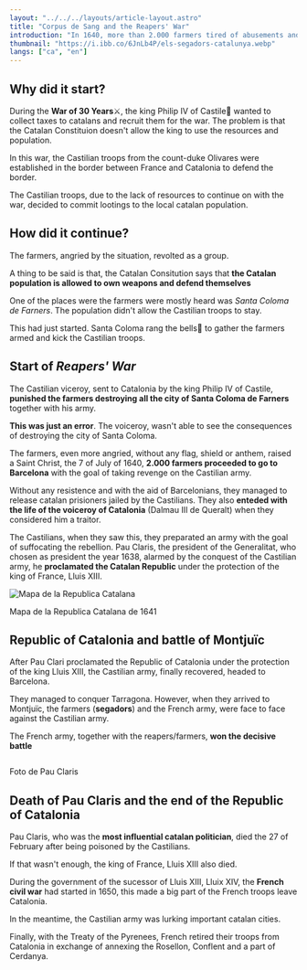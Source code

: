 ```yaml
---
layout: "../../../layouts/article-layout.astro"
title: "Corpus de Sang and the Reapers' War"
introduction: "In 1640, more than 2.000 farmers tired of abusements and lootings by Castilians to the local catalan population, went to Barcelona with the goal of making their voices be heard🗡️."
thumbnail: "https://i.ibb.co/6JnLb4P/els-segadors-catalunya.webp"
langs: ["ca", "en"]
---
```


## Why did it start?

During the **War of 30 Years**⚔️, the king Philip IV of Castile👑 wanted to collect taxes to catalans and recruit them for the war. The problem is that the Catalan Constituion doesn't allow the king to use the resources and population.

In this war, the Castilian troops from the count-duke Olivares were established in the border between France and Catalonia to defend the border.

The Castilian troops, due to the lack of resources to continue on with the war, decided to commit lootings to the local catalan population.

## How did it continue?

The farmers, angried by the situation, revolted as a group.

A thing to be said is that, the Catalan Consitution says that **the Catalan population is allowed to own weapons and defend themselves**

One of the places were the farmers were mostly heard was _Santa Coloma de Farners_. The population didn't allow the Castilian troops to stay.

This had just started. Santa Coloma rang the bells🔔 to gather the farmers armed and kick the Castilian troops.

## Start of _Reapers' War_

The Castilian viceroy, sent to Catalonia by the king Philip IV of Castile, **punished the farmers destroying all the city of Santa Coloma de Farners** together with his army.

**This was just an error**. The voiceroy, wasn't able to see the consequences of destroying the city of Santa Coloma.

The farmers, even more angried, without any flag, shield or anthem, raised a Saint Christ, the 7 of July of 1640, **2.000 farmers proceeded to go to Barcelona** with the goal of taking revenge on the Castilian army.

Without any resistence and with the aid of Barcelonians, they managed to release catalan prisioners jailed by the Castilians. They also **enteded with the life of the voiceroy of Catalonia** (Dalmau III de Queralt) when they considered him a traitor.

The Castilians, when they saw this, they preparated an army with the goal of suffocating the rebellion. Pau Claris, the president of the Generalitat, who chosen as president the year 1638, alarmed by the conquest of the Castilian army, he **proclamated the Catalan Republic** under the protection of the king of France, Lluis XIII.

<div class="w-fit">
    <img data-src="https://i.ibb.co/n86QWMt/republica-catalana.webp" alt="Mapa de la Republica Catalana" class="h-[300px]" style="aspect-ratio: 199/100" />
    <p class="text-gray-500">
        Mapa de la Republica Catalana de 1641
    </p>
</div>

## Republic of Catalonia and battle of Montjuïc

After Pau Clari proclamated the Republic of Catalonia under the protection of the king Lluis XIII, the Castilian army, finally recovered, headed to Barcelona.

They managed to conquer Tarragona. However, when they arrived to Montjuïc, the farmers (**segadors**) and the French army, were face to face against the Castilian army.

The French army, together with the reapers/farmers, **won the decisive battle**

<div class="w-fit">
    <img data-src="https://i.ibb.co/ng4dbHQ/pau-claris-photo.webp" class="h-[200px]" style="aspect-ratio: 77/100" />
    <p class="text-gray-500">
        Foto de Pau Claris
    </p>
</div>

## Death of Pau Claris and the end of the Republic of Catalonia

Pau Claris, who was the **most influential catalan politician**, died the 27 of February after being poisoned by the Castilians.

If that wasn't enough, the king of France, Lluis XIII also died.

During the government of the sucessor of Lluis XIII, Lluix XIV, the **French civil war** had started in 1650, this made a big part of the French troops leave Catalonia.

In the meantime, the Castilian army was lurking important catalan cities.

Finally, with the Treaty of the Pyrenees, French retired their troops from Catalonia in exchange of annexing the Rosellon, Conflent and a part of Cerdanya.

